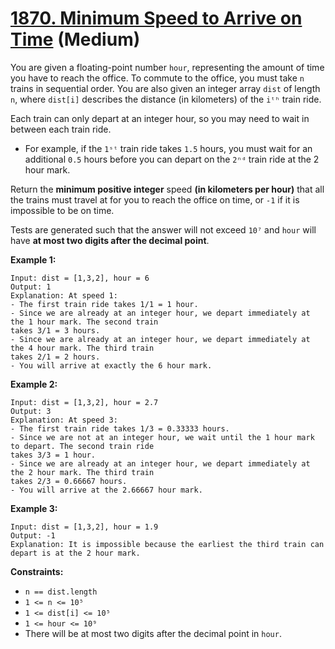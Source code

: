 # [1870. Minimum Speed to Arrive on Time][link] (Medium)

[link]: https://leetcode.cn/problems/minimum-speed-to-arrive-on-time/

You are given a floating-point number `hour`, representing the amount of time you have to reach the
office. To commute to the office, you must take `n` trains in sequential order. You are also given
an integer array `dist` of length `n`, where `dist[i]` describes the distance (in kilometers) of the
`iᵗʰ` train ride.

Each train can only depart at an integer hour, so you may need to wait in between each train ride.

- For example, if the `1ˢᵗ` train ride takes `1.5` hours, you must wait for an additional `0.5` hours
before you can depart on the `2ⁿᵈ` train ride at the 2 hour mark.

Return the **minimum positive integer** speed **(in kilometers per hour)** that all the trains must
travel at for you to reach the office on time, or  `-1` if it is impossible to be on time.

Tests are generated such that the answer will not exceed `10⁷` and `hour` will have **at most two
digits after the decimal point**.

**Example 1:**

```
Input: dist = [1,3,2], hour = 6
Output: 1
Explanation: At speed 1:
- The first train ride takes 1/1 = 1 hour.
- Since we are already at an integer hour, we depart immediately at the 1 hour mark. The second train
takes 3/1 = 3 hours.
- Since we are already at an integer hour, we depart immediately at the 4 hour mark. The third train
takes 2/1 = 2 hours.
- You will arrive at exactly the 6 hour mark.
```

**Example 2:**

```
Input: dist = [1,3,2], hour = 2.7
Output: 3
Explanation: At speed 3:
- The first train ride takes 1/3 = 0.33333 hours.
- Since we are not at an integer hour, we wait until the 1 hour mark to depart. The second train ride
takes 3/3 = 1 hour.
- Since we are already at an integer hour, we depart immediately at the 2 hour mark. The third train
takes 2/3 = 0.66667 hours.
- You will arrive at the 2.66667 hour mark.
```

**Example 3:**

```
Input: dist = [1,3,2], hour = 1.9
Output: -1
Explanation: It is impossible because the earliest the third train can depart is at the 2 hour mark.
```

**Constraints:**

- `n == dist.length`
- `1 <= n <= 10⁵`
- `1 <= dist[i] <= 10⁵`
- `1 <= hour <= 10⁹`
- There will be at most two digits after the decimal point in `hour`.
